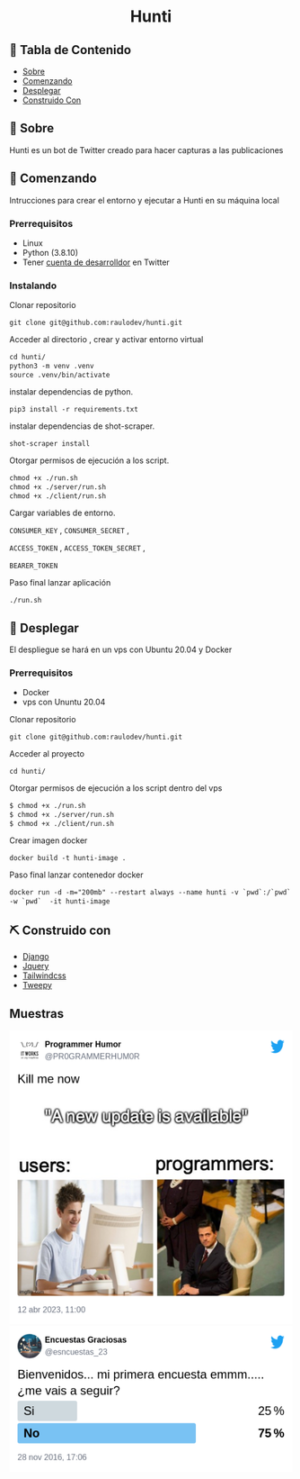 <h1 align="center">Hunti</h1>

## 📝 Tabla de Contenido

- [Sobre](#about)
- [Comenzando](#getting_started)
- [Desplegar](#deployment)
- [Construido Con](#built_using)

## 🧐 Sobre <a name = "about"></a>

Hunti es un bot de Twitter creado para hacer capturas a las publicaciones

## 🏁 Comenzando <a name = "getting_started"></a>

Intrucciones para crear el entorno y ejecutar a Hunti en su máquina local

### Prerrequisitos

- Linux
- Python (3.8.10)
- Tener [cuenta de desarrolldor](https://developer.twitter.com/en/portal/dashboard) en Twitter

### Instalando

Clonar repositorio

```
git clone git@github.com:raulodev/hunti.git
```

Acceder al directorio , crear y activar entorno virtual

```
cd hunti/
python3 -m venv .venv
source .venv/bin/activate
```

instalar dependencias de python.

```
pip3 install -r requirements.txt
```

instalar dependencias de shot-scraper.

```
shot-scraper install
```

Otorgar permisos de ejecución a los script.

```
chmod +x ./run.sh
chmod +x ./server/run.sh
chmod +x ./client/run.sh
```

Cargar variables de entorno.

`CONSUMER_KEY` ,
`CONSUMER_SECRET` ,

`ACCESS_TOKEN` ,
`ACCESS_TOKEN_SECRET` ,

`BEARER_TOKEN`

Paso final lanzar aplicación

```
./run.sh
```

## 🚀 Desplegar <a name = "deployment"></a>

El despliegue se hará en un vps con Ubuntu 20.04 y Docker

### Prerrequisitos

- Docker
- vps con Ununtu 20.04

Clonar repositorio

```
git clone git@github.com:raulodev/hunti.git
```

Acceder al proyecto

```
cd hunti/
```

Otorgar permisos de ejecución a los script dentro del vps

```
$ chmod +x ./run.sh
$ chmod +x ./server/run.sh
$ chmod +x ./client/run.sh
```

Crear imagen docker

```
docker build -t hunti-image .
```

Paso final lanzar contenedor docker

```
docker run -d -m="200mb" --restart always --name hunti -v `pwd`:/`pwd` -w `pwd`  -it hunti-image
```

## ⛏️ Construido con <a name = "built_using"></a>

- [Django](https://www.djangoproject.com/)
- [Jquery](https://jquery.com/)
- [Tailwindcss](https://tailwindcss.com/)
- [Tweepy](https://docs.tweepy.org/en/stable/getting_started.html)

## Muestras

![image](muestras/meme.png)
![image](muestras/mem2.png)
